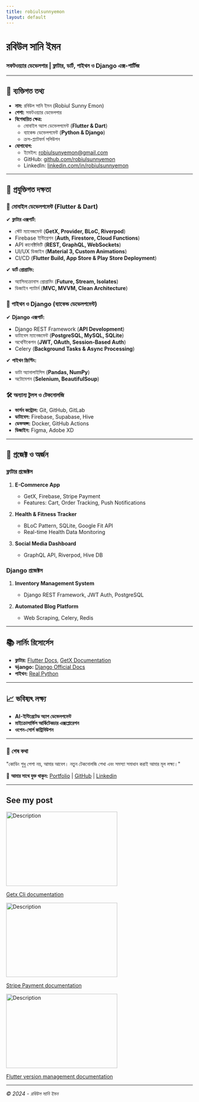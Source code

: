 ```yaml
---
title: robiulsunnyemon
layout: default
---
```



# **রবিউল সানি ইমন**  
### সফটওয়্যার ডেভেলপার | ফ্লাটার, ডার্ট, পাইথন ও Django এক্স-পার্টিজ 

---

## **👤 ব্যক্তিগত তথ্য**  
- **নাম:** রবিউল সানি ইমন (Robiul Sunny Emon)  
- **পেশা:** সফটওয়্যার ডেভেলপার  
- **বিশেষায়িত ক্ষেত্র:**  
  - মোবাইল অ্যাপ ডেভেলপমেন্ট (**Flutter & Dart**)  
  - ব্যাকেন্ড ডেভেলপমেন্ট (**Python & Django**)  
  - ক্রস-প্ল্যাটফর্ম সলিউশন  
- **যোগাযোগ:**  
  - ইমেইল: [robiulsunyemon@gmail.com]()  
  - GitHub: [github.com/robiulsunnyemon]()  
  - LinkedIn: [linkedin.com/in/robiulsunnyemon]()  

---

## **💼 প্রযুক্তিগত দক্ষতা**  

### **📱 মোবাইল ডেভেলপমেন্ট (Flutter & Dart)**  
✔ **ফ্লাটার এক্সপার্ট:**  
- স্টেট ম্যানেজমেন্ট (**GetX, Provider, BLoC, Riverpod**)  
- Firebase ইন্টিগ্রেশন (**Auth, Firestore, Cloud Functions**)  
- API কানেক্টিভিটি (**REST, GraphQL, WebSockets**)  
- UI/UX ডিজাইন (**Material 3, Custom Animations**)  
- CI/CD (**Flutter Build, App Store & Play Store Deployment**)  

✔ **ডার্ট প্রোগ্রামিং:**  
- অ্যাসিনক্রোনাস প্রোগ্রামিং (**Future, Stream, Isolates**)  
- ডিজাইন প্যাটার্ন (**MVC, MVVM, Clean Architecture**)  

### **🐍 পাইথন ও Django (ব্যাকেন্ড ডেভেলপমেন্ট)**  
✔ **Django এক্সপার্ট:**  
- Django REST Framework (**API Development**)  
- ডাটাবেস ম্যানেজমেন্ট (**PostgreSQL, MySQL, SQLite**)  
- অথেন্টিকেশন (**JWT, OAuth, Session-Based Auth**)  
- Celery (**Background Tasks & Async Processing**)  

✔ **পাইথন স্ক্রিপ্টিং:**  
- ডাটা অ্যানালাইসিস (**Pandas, NumPy**)  
- অটোমেশন (**Selenium, BeautifulSoup**)  

### **🛠 অন্যান্য টুলস ও টেকনোলজি**  
- **ভার্সন কন্ট্রোল:** Git, GitHub, GitLab  
- **ডাটাবেস:** Firebase, Supabase, Hive  
- **ডেভঅপ্স:** Docker, GitHub Actions  
- **ডিজাইন:** Figma, Adobe XD  

---

## **🚀 প্রজেক্ট ও অর্জন**  

### **ফ্লাটার প্রজেক্টস**  
1. **E-Commerce App**  
   - GetX, Firebase, Stripe Payment  
   - Features: Cart, Order Tracking, Push Notifications  

2. **Health & Fitness Tracker**  
   - BLoC Pattern, SQLite, Google Fit API  
   - Real-time Health Data Monitoring  

3. **Social Media Dashboard**  
   - GraphQL API, Riverpod, Hive DB  

### **Django প্রজেক্টস**  
1. **Inventory Management System**  
   - Django REST Framework, JWT Auth, PostgreSQL  

2. **Automated Blog Platform**  
   - Web Scraping, Celery, Redis  

---

## **📚 লার্নিং রিসোর্সেস**  
- **ফ্লাটার:** [Flutter Docs](https://flutter.dev/docs), [GetX Documentation](https://pub.dev/packages/get)  
- **ডjango:** [Django Official Docs](https://docs.djangoproject.com/)  
- **পাইথন:** [Real Python](https://realpython.com/)  

---

## **📈 ভবিষ্যৎ লক্ষ্য**  
- **AI-ইন্টিগ্রেটেড অ্যাপ ডেভেলপমেন্ট**  
- **মাইক্রোসার্ভিস আর্কিটেকচার এক্সপ্লোরেশন**  
- **ওপেন-সোর্স কন্ট্রিবিউশন**  

---

### **📝 শেষ কথা**  
"কোডিং শুধু পেশা নয়, আমার আবেগ। নতুন টেকনোলজি শেখা এবং সমস্যা সমাধান করাই আমার মূল লক্ষ্য।"  

🔗 **আমার সাথে যুক্ত থাকুন:** [Portfolio](https://github.com/robiulsunnyemon?tab=repositories) | [GitHub](https://github.com/robiulsunnyemon/) | [Linkedin](https://github.com/robiulsunnyemon/)

--- 

## See my post

[<img src="https://miro.medium.com/v2/resize:fit:1400/1*5rgktQtBMRJ3ONKSuR3hNA.png" alt="Description" width="300" height="200">](post/getx_cli.md) 

[Getx Cli documentation](post/getx_cli.md)

[<img src="https://paymentsplugin.com/wp-content/uploads/2024/12/stripe_supported_payment_methods-2048x1152.jpg" alt="Description" width="300" height="200">](post/stripe.md) 

[Stripe Payment documentation](post/stripe.md)

[<img src="https://miro.medium.com/v2/resize:fit:1400/1*gyHhJT0tKRaBhXSDIHaOyw.jpeg" alt="Description" width="300" height="200">](post/fvm.md) 

[Flutter version management documentation](post/fvm.md)

---

*© 2024 - রবিউল সানি ইমন* 

